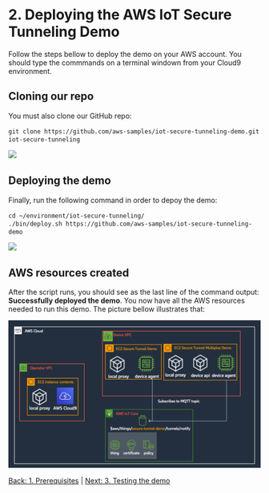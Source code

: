 # 2. Deploying the AWS IoT Secure Tunneling Demo

Follow the steps bellow to deploy the demo on your AWS account. You should type the commmands on a terminal windown from your Cloud9 environment.

## Cloning our repo
You must also clone our GitHub repo:
```
git clone https://github.com/aws-samples/iot-secure-tunneling-demo.git iot-secure-tunneling
```
![](https://github.com/aws-samples/iot-secure-tunneling-demo/blob/docs/imgs/deploy/deploy2.gif)

## Deploying the demo
Finally, run the following command in order to depoy the demo:
```
cd ~/environment/iot-secure-tunneling/
./bin/deploy.sh https://github.com/aws-samples/iot-secure-tunneling-demo
```
![](https://github.com/aws-samples/iot-secure-tunneling-demo/blob/docs/imgs/deploy/deploy3.gif)

## AWS resources created

After the script runs, you should see as the last line of the command output: **Successfully deployed the demo**. You now have all the AWS resources needed to run this demo. The picture bellow illustrates that:

![](https://github.com/aws-samples/iot-secure-tunneling-demo/blob/docs/imgs/deploy/deploy4.png)

[Back: 1. Prerequisites](./prereqs.md)  |  [Next: 3. Testing the demo](./test.md)
